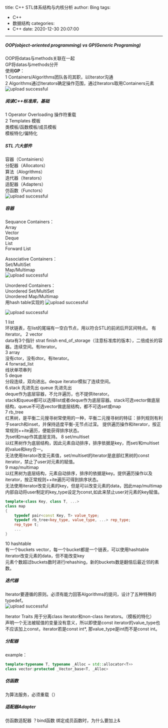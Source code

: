 title: C++ STL体系结构与内核分析
author: Bing
tags:
  - C++
  - 数据结构
categories:
  - C++
date: 2020-12-30 20:07:00
---
##### OOP(object-oriented programming) vs GP(Generic Programing)  
OOP将datas与methods关联在一起  
GP将datas与methods分开  
使用**GP**：  
1 Containers/Algorithms团队各司其职，以Iterator沟通  
2 Algorithms通过Iterators确定操作范围，通过Iterators取用Containers元素  
![upload successful](/images/pasted-11.png)

##### 阅读C++标准库，基础  
1 Operator Overloading 操作符重载  
2 Templates 模板  
类模板/函数模板/成员模板  
模板特化/偏特化

##### STL 六大部件
容器（Containiers）  
分配器（Allocators）  
算法（Alogrithms）  
迭代器（Iterators）  
适配器（Adapters）  
仿函数（Functors）  
![upload successful](/images/pasted-8.png)  

##### 容器  
Sequance Containers：  
Array  
Vector  
Deque  
List  
Forward List  

Associative Containers：  
Set/MultiSet   
Map/Multimap    
![upload successful](/images/pasted-9.png)  

Unordered Containers：  
Unordered Set/MultiSet  
Unordered Map/Multimap  
用hash table实现的
![upload successful](/images/pasted-10.png) 

![upload successful](/images/pasted-12.png)

1 list  
环状链表，在list的尾端有一空白节点，用以符合STL的前闭后开区间特点。 有iterator。
2 vector  
data有3个指针 strat finish end_of_storage（注意标准库的版本），二倍成长的容器。连续空间。有iterator。  
3 array  
没有ctor，没有dtor。有iterator。  
4 forwrad_list  
线状单项串列  
5 deque  
分段连续，双向进出。deque iterator模拟了连续空间。  
6.stack 先进先出 queue 先进先出  
deque作为底层容器，不允许遍历，也不提供iterator。  
stack和queue都可以选择list或者deque作为底层容器。stack可选vector做底层结构，queue不可选vector做底层结构，都不可选set或map   
7 rb_tree  
红黑树，是平衡二元搜寻树常使用的一种，平衡二元搜寻树的特征：排列规则有利于search和inset，并保持适度平衡-无节点过深。 
提供遍历操作和iterator，按正常规则++ite遍历，便能获得排序状态。  
为set和map作其底层支持。
8 set/multiset  
以红黑树作为底层结构，因此元素自动排序，排序依据是key，而set/和multiset的value和key合一。  
无法使用iterator改变元素值，set/multiset的iterator是底部红黑树的const iterator，禁止了user对元素的赋值。  
9 map/multimap  
以红黑树为底层结构，元素自动排序，排序的依据是key。提供遍历操作以及iterator，按正常规则++ite遍历可得到排序状态。  
无法使用iterator改变元素的key，但是可以改变元素的data，因此map/multimap内部自动将user制定的key_type设定为const,如此来禁止user对元素的key赋值。
```c++
template<class Key, class T, ...>
class map
{
	typedef pair<const Key, T> value_type;
    typedef rb_tree<key_type, value_type, ...> rep_type;
    rep_type t;
    ...
}
```
10 hashtable  
有一个buckets vector，每一个bucket都是一个链表，可以使用hashtable iterator改变元素的data，但不能改变key  
元素个数超过buckets数时进行rehashing，新的buckets数是翻倍后最近邻的素数。
##### 迭代器  
Iterator要遵循的原则。必须有能力回答Algorithms的提问，设计了五种特殊的typedef。  
![upload successful](/images/pasted-13.png)

Iterator Traits 用于分离class iterator和non-class iterators。（模板的特化）  
声明一个无法被赋值的变量没有意义，所以即使是const iterator的value_type也不应该加上const，iterator若是const int*, 那value_type是int而不是const int。  


##### 分配器  
example：  
```c++  
template<typename T, typename _Alloc = std::allocator<T>>
class vector:protected _Vector_base<T, _Alloc>
```  

##### 仿函数  
为算法服务，必须重载（）  

##### 适配器Adapter  
仿函数适配器
？bind函数  绑定成员函数时，为什么要加上&